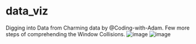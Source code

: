 # data_viz
Digging into Data from Charming data by @Coding-with-Adam. Few more steps of comprehending the Window Collisions.
![image](https://user-images.githubusercontent.com/23585103/176541866-393687e3-bdd5-4a91-8aeb-d065975499e4.png)
![image](https://user-images.githubusercontent.com/23585103/176541941-00633b6a-31f4-424b-9be0-fc91568e000a.png)

